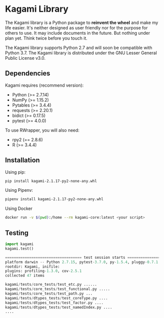 # Kagami Library

The Kagami library is a Python package to **reinvent the wheel** and make my life easier. It's neither designed as user friendly nor for the purpose for others to use. It may include documents in the future. But nothing under plan yet. Think twice before you touch it.

The Kagami library supports Python 2.7 and will soon be compatible with Python 3.7. The Kagami library is distributed under the GNU Lesser General Public License v3.0.

## Dependencies

Kagami requires (recommend version):

- Python (>= 2.7.14)
- NumPy (>= 1.15.2)
- Pytables (>= 3.4.4)
- requests (>= 2.20.1)
- bidict (>= 0.17.5)
- pytest (>= 4.0.0)

To use RWrapper, you will also need:

- rpy2 (== 2.8.6)
- R (>= 3.4.4)

## Installation

Using pip:
```bash
pip install kagami-2.1.17-py2-none-any.whl
```

Using Pipenv:
```bash
pipenv install kagami-2.1.17-py2-none-any.whl
```

Using Docker
```bash
docker run -v $(pwd):/home --rm kagami-core:latest <your script>
```

## Testing

```python
import kagami
kagami.test()

=================================== test session starts =================================== 
platform darwin -- Python 2.7.15, pytest-3.7.0, py-1.5.4, pluggy-0.7.1
rootdir: Kagami, inifile:
plugins: profiling-1.3.0, cov-2.5.1
collected 47 items

kagami/tests/core_tests/test_etc.py ......                                            [ 12%]
kagami/tests/core_tests/test_functional.py .....                                      [ 23%]
kagami/tests/core_tests/test_path.py ...                                              [ 29%]
kagami/tests/dtypes_tests/test_coreType.py ....                                       [ 38%]
kagami/tests/dtypes_tests/test_factor.py ....                                         [ 46%]
kagami/tests/dtypes_tests/test_namedIndex.py ....                                     [ 55%]
....
```
